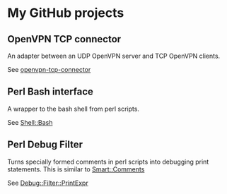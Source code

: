 # My GitHub projects

## OpenVPN TCP connector
An adapter between an UDP OpenVPN server and TCP OpenVPN clients.

See [openvpn-tcp-connector](openvpn-tcp-connector)

## Perl Bash interface
A wrapper to the bash shell from perl scripts.

See [Shell::Bash](shell-bash)

## Perl Debug Filter

Turns specially formed comments in perl scripts into debugging print statements.
This is similar to [Smart::Comments](https://metacpan.org/pod/Smart::Comments)

See [Debug::Filter::PrintExpr](debug-filter-printexpr)


